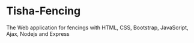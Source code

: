 # Tisha-Fencing
The Web application for fencings with HTML, CSS, Bootstrap, JavaScript, Ajax, Nodejs and Express
